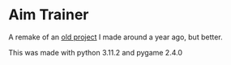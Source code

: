 # Aim  Trainer

A remake of an [old project](https://github.com/7projected/shittyAssDumbAssStupidAssReactionTimeTrainer/blob/master/shittyAssDumbAssStupidAssReactionTimeTrainer.zip) I made around a year ago, but better.

This was made with python 3.11.2 and pygame 2.4.0
